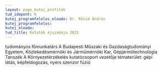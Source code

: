 ```yaml
---
layout: page_kutej_profilok
tud_idopont: 0
kutej_programfelelos_eloado: Dr. Rövid András
kutej_programfelelos: 
kutej_eloado:
tud_title: Kutatók éjszakája 2023
---
```

tudományos főmunkatárs
A Budapesti Műszaki és Gazdaságtudományi Egyetem, Közlekedésmérnöki és Járműmérnöki Kar, Gépjárműtechnológia Tanszék
A Környezetérzékelés kutatócsoport vezetője
tématerület: gépi látás, képfeldogozás, nyers szenzor fúzió